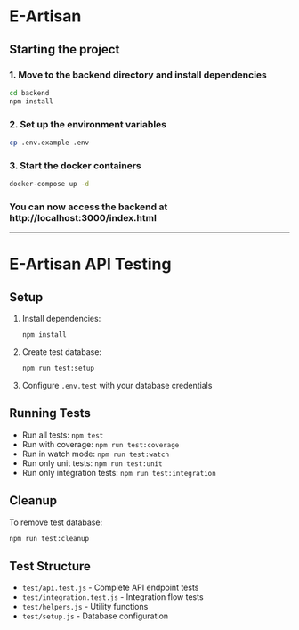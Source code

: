 ﻿# E-Artisan

## Starting the project
### 1. Move to the backend directory and install dependencies
```bash
cd backend
npm install
```

### 2. Set up the environment variables
```bash
cp .env.example .env
```

### 3. Start the docker containers
```bash
docker-compose up -d
```

### You can now access the backend at http://localhost:3000/index.html
---

# E-Artisan API Testing

## Setup

1. Install dependencies:
   ```bash
   npm install
   ```

2. Create test database:
   ```bash
   npm run test:setup
   ```

3. Configure `.env.test` with your database credentials

## Running Tests

- Run all tests: `npm test`
- Run with coverage: `npm run test:coverage`
- Run in watch mode: `npm run test:watch`
- Run only unit tests: `npm run test:unit`
- Run only integration tests: `npm run test:integration`

## Cleanup

To remove test database:
```bash
npm run test:cleanup
```

## Test Structure

- `test/api.test.js` - Complete API endpoint tests
- `test/integration.test.js` - Integration flow tests
- `test/helpers.js` - Utility functions
- `test/setup.js` - Database configuration





